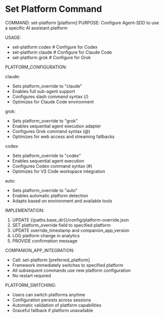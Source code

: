 # Set Platform Command

COMMAND: set-platform [platform]
PURPOSE: Configure Agent-SDD to use a specific AI assistant platform

USAGE:
- set-platform codex     # Configure for Codex
- set-platform claude    # Configure for Claude Code
- set-platform grok      # Configure for Grok

PLATFORM_CONFIGURATION:

claude:
  - Sets platform_override to "claude"
  - Enables full sub-agent support
  - Configures slash command syntax (/)
  - Optimizes for Claude Code environment

grok:
  - Sets platform_override to "grok"
  - Enables sequential agent execution adapter
  - Configures Grok command syntax (@)
  - Optimizes for web access and streaming fallbacks

codex:
  - Sets platform_override to "codex"
  - Enables sequential agent execution
  - Configures Codex command syntax (#)
  - Optimizes for VS Code workspace integration

auto:
  - Sets platform_override to "auto"
  - Enables automatic platform detection
  - Adapts based on environment and available tools

IMPLEMENTATION:
1. UPDATE {{paths.base_dir}}/config/platform-override.json
2. SET platform_override field to specified platform
3. UPDATE override_timestamp and companion_app_version
4. LOG platform change in analytics
5. PROVIDE confirmation message

COMPANION_APP_INTEGRATION:
- Call: set-platform [preferred_platform]
- Framework immediately switches to specified platform
- All subsequent commands use new platform configuration
- No restart required

PLATFORM_SWITCHING:
- Users can switch platforms anytime
- Configuration persists across sessions
- Automatic validation of platform capabilities
- Graceful fallback if platform unavailable
